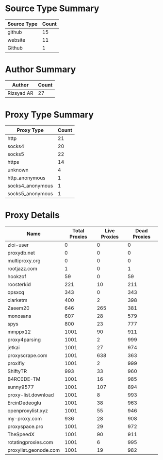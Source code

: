 # Source Type Summary

| Source Type | Count |
|-------------|-------|
| github | 15 |
| website | 11 |
| Github | 1 |


# Author Summary

| Author | Count |
|--------|-------|
| Rizsyad AR | 27 |


# Proxy Type Summary

| Proxy Type | Count |
|------------|-------|
| http | 21 |
| socks4 | 20 |
| socks5 | 22 |
| https | 14 |
| unknown | 4 |
| http_anonymous | 1 |
| socks4_anonymous | 1 |
| socks5_anonymous | 1 |


# Proxy Details

| Name | Total Proxies | Live Proxies | Dead Proxies |
|------|---------------|--------------|---------------|
| zloi-user | 0 | 0 | 0 |
| proxydb.net | 0 | 0 | 0 |
| multiproxy.org | 0 | 0 | 0 |
| rootjazz.com | 1 | 0 | 1 |
| hookzof | 59 | 0 | 59 |
| roosterkid | 221 | 10 | 211 |
| opsxcq | 343 | 0 | 343 |
| clarketm | 400 | 2 | 398 |
| Zaeem20 | 646 | 265 | 381 |
| monosans | 607 | 28 | 579 |
| spys | 800 | 23 | 777 |
| mmppx12 | 1001 | 90 | 911 |
| proxy4parsing | 1001 | 2 | 999 |
| jetkai | 1001 | 27 | 974 |
| proxyscrape.com | 1001 | 638 | 363 |
| proxifly | 1001 | 2 | 999 |
| ShiftyTR | 993 | 33 | 960 |
| B4RC0DE-TM | 1001 | 16 | 985 |
| sunny9577 | 1001 | 107 | 894 |
| proxy-list.download | 1001 | 8 | 993 |
| ErcinDedeoglu | 1001 | 38 | 963 |
| openproxylist.xyz | 1001 | 55 | 946 |
| my-proxy.com | 936 | 28 | 908 |
| proxyspace.pro | 1001 | 29 | 972 |
| TheSpeedX | 1001 | 90 | 911 |
| rotatingproxies.com | 1001 | 6 | 995 |
| proxylist.geonode.com | 1001 | 19 | 982 |
